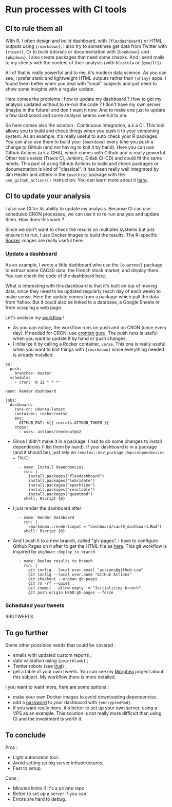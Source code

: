 # Run processes with CI tools

## CI to rule them all

With R, I often design and build dashboard, with `{flexdashboard}` or HTML outputs using `{rmarkdown}`. I also try to sometimes get data from Twitter with `{rtweet}`. Or to build tutorials or documentation with `{bookdown}` and `{pkgdown}`. I also create packages that need some checks. And I send mails to my clients with the content of their analysis (with `blastula` or `{gmailr}`).

All of that is really powerful and to me, it's modern data science. As you can see, I prefer static and lightweight HTML outputs rather than `{shiny}` apps. I found them better when you deal with "small" subjects and just need to show some insights with a regular update.

Here comes the problems : how to update my dashboard ? How to get my analysis updated without to re-run the code ? I don't have my own server (maybe in the future) and don't want it now. And to make one just to update a few dashboard and some analysis seems overkill to me.

So here comes also the solution : Continuous Integration, a.k.a CI. This tool allows you to build and check things when you push it to your versioning system. As an example, it's really useful to auto check your R packages. You can also use them to build your `{bookdown}` every time you push a change to Github (and not having to knit it by hand). Here you can use Github Actions (a.k.a GHA), which comes with Github and is really powerful. Other tools exists (Travis CI, Jenkins, Gitlab CI-CD) and could fit the same needs. 
This part of using Github Actions to build and check packages or documentation is kind of "classical". It has been really well integrated by Jim Hester and others in the `{usethis}` package with the `use_github_actions()` instruction. You can learn more about it [here](https://www.jimhester.com/talk/2020-rsc-github-actions/).

## CI to update your analysis

I also use CI for its ability to update my analysis. Because CI can use scheduled CRON processes, we can use it to re-run analysis and update them. How does this work ?

Since we don't want to check the results on multiples systems but just ensure it to run, I use Docker images to build the results. The R-specific [Rocker](https://www.rocker-project.org/) images are really useful here.

### Update a dashboard

As an example, I wrote a little dashboard who use the `{quantmod}` package to extract some CAC40 data, the French stock market, and display them. You can check the code of the dashboard [here](https://github.com/tillac/ci_process/blob/master/dashboard/cac40_dashboard.Rmd).

What is interesting with this dashboard is that it's built on top of moving data, since they need to be updated regularly (each day of each week) to make sense. Here the update comes from a package which pull the data from Yahoo. But it could also be linked to a database, a Google Sheets or from scraping a web page.

Let's analyse my [workflow](https://github.com/tillac/ci_process/blob/master/.github/workflows/render-dashboard.yaml) !

+ As you can notice, the workflow runs on push and on CRON (once every day). If needed for CRON, use [crontab guru](https://crontab.guru/). The push runs is useful when you want to update it by hand or push changes.
+ I initialize it by calling a Rocker container, `verse`. This one is really useful when you want to knit things with `{rmarkdown}` since everything needed is already installed. 

```
on:
  push:
    branches: master
  schedule:
    - cron: '0 12 * * *'

name: Render dashboard

jobs:
  dashboard:
    runs-on: ubuntu-latest
    container: rocker/verse
    env:
      GITHUB_PAT: ${{ secrets.GITHUB_TOKEN }}
    steps:
      - uses: actions/checkout@v2

```

+ Since I didn't make it in a package, I had to do some changes to install dependecies (I list them by hand). If your dashboard is in a package (and it should be), just rely on `remotes::dev_package_deps(dependencies = TRUE)`.

```
      - name: Install dependencies
        run: |
          install.packages("flexdashboard")
          install.packages("lubridate")
          install.packages("sparkline")
          install.packages("reactable")
          install.packages("quantmod")
        shell: Rscript {0}
```

+ I just render the dashboard after

```
      - name: Render Dashboard
        run: |
          rmarkdown::render(input = "dashboard/cac40_dashboard.Rmd")        
        shell: Rscript {0}
```

+ And I push it to a new branch, called "gh-pages". I have to configure Github Pages on it after to get the HTML file as [here](https://tillac.github.io/ci_process/dashboard/cac40_dashboard.html). This git workflow is inspired by `pkgdown::deploy_to_branch`.

```
      - name: Deploy results to branch
        run: |
          git config --local user.email "actions@github.com"
          git config --local user.name "GitHub Actions"
          git checkout --orphan gh-pages
          git rm -rf --quiet .
          git commit --allow-empty -m "Initializing branch"
          git push origin HEAD:gh-pages --force
```

### Scheduled your tweets

RRUTWEETS

## To go further

Some other possibles needs that could be covered :

+ emails with updated custom reports ;
+ data validation using `{pointblank}` ;
+ Twitter robots (see [that](https://github.com/zhiiiyang/zhiiiyang/blob/master/.github/workflows/main.yml)) ;
+ get a table of your own tweets. You can see my [Morphea](https://www.tillac-data.com/2020-search-your-tweets-with-an-automatic-pipeline/) project about this subject. My workflow there is more detailed.

I you want to want more, here are some options :

+ make your own Docker images to avoid downloading dependencies.
+ add a [password](https://github.com/dirkschumacher/encryptedRmd) to your dashboard with `{encryptedRmd}`.
+ if you want really more, it's better to set up your own server, using a VPS as an example. This solution is not really more difficult than using CI and the investment is worth it.

## To conclude

Pros :

+ Light automation tool.
+ Avoid setting up big server infrastructures.
+ Fast to setup.

Cons :

+ Minutes limits if it's a private repo.
+ Better to set up a server if you can.
+ Errors are hard to debug.
